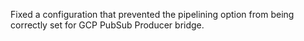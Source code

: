 Fixed a configuration that prevented the pipelining option from being correctly set for GCP PubSub Producer bridge.
